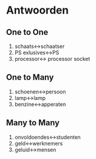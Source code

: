 # Antwoorden

## One to One
1. schaats<->schaatser
2. PS exlusives<->PS
3. processor<-> processor socket

## One to Many
1. schoenen<->persoon
2. lamp<->lamp
3. benzine<->apperaten
   
## Many to Many
1. onvoldoendes<->studenten
2. geld<->werknemers
3. geluid<->mensen